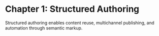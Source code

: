 # Chapter 1: Structured Authoring

Structured authoring enables content reuse, multichannel publishing, and automation through semantic markup.